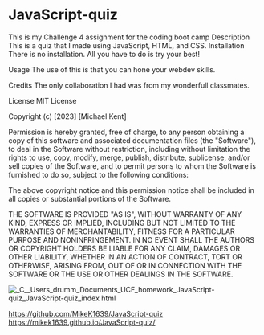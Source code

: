 # JavaScript-quiz
This is my Challenge 4 assignment for the coding boot camp
Description
This is a quiz that I made using JavaScript, HTML, and CSS.
Installation
There is no installation. All you have to do is try your best!

Usage
The use of this is that you can hone your webdev skills.

Credits
The only collaboration I had was from my wonderfull classmates.

License
MIT License

Copyright (c) [2023] [Michael Kent]

Permission is hereby granted, free of charge, to any person obtaining a copy of this software and associated documentation files (the "Software"), to deal in the Software without restriction, including without limitation the rights to use, copy, modify, merge, publish, distribute, sublicense, and/or sell copies of the Software, and to permit persons to whom the Software is furnished to do so, subject to the following conditions:

The above copyright notice and this permission notice shall be included in all copies or substantial portions of the Software.

THE SOFTWARE IS PROVIDED "AS IS", WITHOUT WARRANTY OF ANY KIND, EXPRESS OR IMPLIED, INCLUDING BUT NOT LIMITED TO THE WARRANTIES OF MERCHANTABILITY, FITNESS FOR A PARTICULAR PURPOSE AND NONINFRINGEMENT. IN NO EVENT SHALL THE AUTHORS OR COPYRIGHT HOLDERS BE LIABLE FOR ANY CLAIM, DAMAGES OR OTHER LIABILITY, WHETHER IN AN ACTION OF CONTRACT, TORT OR OTHERWISE, ARISING FROM, OUT OF OR IN CONNECTION WITH THE SOFTWARE OR THE USE OR OTHER DEALINGS IN THE SOFTWARE. 



![_C__Users_drumm_Documents_UCF_homework_JavaScript-quiz_JavaScript-quiz_index html](https://user-images.githubusercontent.com/126822125/229956123-807bf1b7-624f-44ad-96c9-1e664410e83d.png)

https://github.com/MikeK1639/JavaScript-quiz 
https://mikek1639.github.io/JavaScript-quiz/
